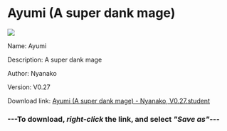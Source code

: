 # Ayumi (A super dank mage)

<img src = "https://raw.githubusercontent.com/Arbiter1223/Koukou-Gurashi-Custom-Students/master/Students/Files/Ayumi%20(A%20super%20dank%20mage).png">

Name: Ayumi

Description: A super dank mage

Author: Nyanako

Version: V0.27

Download link: <a href="https://raw.githubusercontent.com/Arbiter1223/Koukou-Gurashi-Custom-Students/master/Students/Files/Ayumi%20(A%20super%20dank%20mage)%20-%20Nyanako%2C%20V0.27.student">Ayumi (A super dank mage) - Nyanako, V0.27.student</a>

### ---**To download, _right-click_ the link, and select _"Save as"_**---

